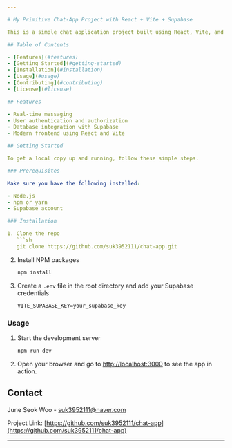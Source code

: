 ```yaml
---

# My Primitive Chat-App Project with React + Vite + Supabase

This is a simple chat application project built using React, Vite, and Supabase. The primary goal of this project is to demonstrate how to create a basic real-time chat application with these technologies.

## Table of Contents

- [Features](#features)
- [Getting Started](#getting-started)
- [Installation](#installation)
- [Usage](#usage)
- [Contributing](#contributing)
- [License](#license)

## Features

- Real-time messaging
- User authentication and authorization
- Database integration with Supabase
- Modern frontend using React and Vite

## Getting Started

To get a local copy up and running, follow these simple steps.

### Prerequisites

Make sure you have the following installed:

- Node.js
- npm or yarn
- Supabase account

### Installation

1. Clone the repo
   ```sh
   git clone https://github.com/suk3952111/chat-app.git
   ```
2. Install NPM packages
   ```sh
   npm install
   ```
3. Create a `.env` file in the root directory and add your Supabase credentials
   ```env
   VITE_SUPABASE_KEY=your_supabase_key
   ```

### Usage

1. Start the development server
   ```sh
   npm run dev
   ```
2. Open your browser and go to [http://localhost:3000](http://localhost:3000) to see the app in action.


## Contact

June Seok Woo - suk3952111@naver.com

Project Link: [https://github.com/suk3952111/chat-app](https://github.com/suk3952111/chat-app)

---
```

